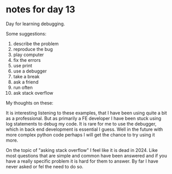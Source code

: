 # notes for day 13

Day for learning debugging.

Some suggestions:

1. describe the problem
2. reproduce the bug
3. play computer
4. fix the errors
5. use print
6. use a debugger
7. take a break
8. ask a friend
9. run often
10. ask stack overflow

My thoughts on these:

It is interesting listening to these examples, that I have been using quite a bit as a professional. But as primarily a FE developer I have been stuck using log statements to debug my code. It is rare for me to use the debugger, which in back end development is essential I guess. Well in the future with more complex python code perhaps I will get the chance to try using it more.

On the topic of "asking stack overflow" I feel like it is dead in 2024. Like most questions that are simple and common have been answered and if you have a really specific problem it is hard for them to answer. By far I have never asked or fel the need to do so.
